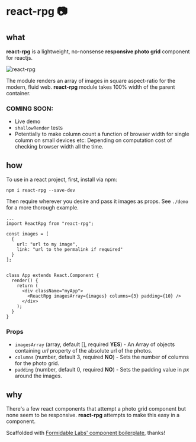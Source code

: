 react-rpg :camera:
===========================

## what
**react-rpg** is a lightweight, no-nonsense **responsive photo grid** component for reactjs.

![react-rpg](https://photos-6.dropbox.com/t/2/AACGe6Mt3fAYFnf9UNMT9Va64DArRSsOoRP_C81tzPhvbg/12/118529092/png/32x32/1/1445788800/0/2/reactPhotoGrid.png/CMS4wjggASACIAMgBSAHKAIoBw/vyrBxg4aUDu06H8FIX9h8fLs8gEq3siBGHyuf6JKEH0?size_mode=5)

The module renders an array of images in square aspect-ratio for the modern, fluid web. **react-rpg** module takes 100% width of the parent container.

### COMING SOON:
- Live demo
- `shallowRender` tests
- Potentially to make column count a function of browser width for single column on small devices etc: Depending on computation cost of checking browser width all the time.

## how

To use in a react project, first, install via npm:

`npm i react-rpg --save-dev`

Then require wherever you desire and pass it images as props. See `./demo` for a more thorough example.

    ...
    import ReactRpg from "react-rpg";

    const images = [
      {
        url: "url to my image",
        link: "url to the permalink if required"
      }
    ];


    class App extends React.Component {
      render() {
        return (
          <div className="myApp">
            <ReactRpg imagesArray={images} columns={3} padding={10} />
          </div>
        );
      }
    }

### Props
- `imagesArray` (array, default [], required **YES**) - An Array of objects containing *url* property of the absolute url of the photos.
- `columns` (number, default 3, required **NO**) - Sets the number of columns for the photo grid.
- `padding` (number, default 0, required **NO**) - Sets the padding value in *px* around the images.

## why

There's a few react components that attempt a photo grid component but none seem to be responsive. **react-rpg** attempts to make this easy in a component.

Scaffolded with [Formidable Labs' component boilerplate](https://github.com/FormidableLabs/formidable-react-component-boilerplate), thanks!
